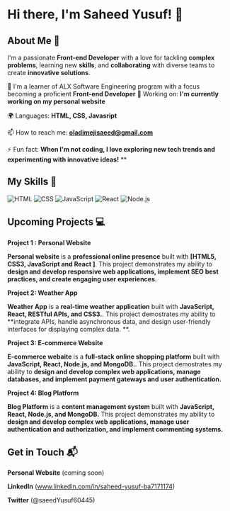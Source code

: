 # Hi there, I'm Saheed Yusuf! 👋


## About Me 🚀

I'm a passionate **Front-end Developer** with a love for tackling **complex problems**, learning new **skills**, and **collaborating** with diverse teams to create **innovative solutions**.

 🌱 I'm a learner of ALX Software Engineering program with a focus  becoming a proficient **Front-end Developer**
🔭 Working on: **I'm currently working on my personal website**

🌍 Languages: **HTML, CSS, Javasript**

📫 How to reach me: **oladimejisaeed@gmail.com**

⚡ Fun fact: **When I'm not coding, I love exploring new tech trends and experimenting with innovative ideas!**
**

## My Skills 🧠

![HTML](https://img.shields.io/badge/-HTML-E34F26?style=flat-square&logo=html5&logoColor=white)
![CSS](https://img.shields.io/badge/-CSS-1572B6?style=flat-square&logo=css3&logoColor=white)
![JavaScript](https://img.shields.io/badge/-JavaScript-F7DF1E?style=flat-square&logo=javascript&logoColor=black)
![React](https://img.shields.io/badge/-React-61DAFB?style=flat-square&logo=react&logoColor=black)
![Node.js](https://img.shields.io/badge/-Node.js-339933?style=flat-square&logo=node.js&logoColor=white)


## Upcoming Projects 💻

**Project 1 : Personal Website**

**Personal website** is a **professional online presence** built with **[HTML5, CSS3, JavaScript and React
]**. This project demonstrates my ability to **design and develop responsive web applications, implement SEO best practices, and create engaging user experiences.**

**Project 2: Weather App**

**Weather App** is a **real-time weather application** built with **JavaScript, React, RESTful APIs, and CSS3.**. This project demostrates my ability to **integrate APIs, handle asynchronous data, and design user-friendly interfaces for displaying complex data.
**. 

**Project 3: E-commerce Website**

**E-commerce webaite** is a **full-stack online shopping platform** built with **JavaScript, React, Node.js, and MongoDB.**. This project demostrates my ability to **design and develop complex web applications, manage databases, and implement payment gateways and user authentication.**

**Project 4: Blog Platform**

**Blog Platform** is a **content management system** built with **JavaScript, React, Node.js, and MongoDB.** This project demonstrates my ability to **design and develop complex web applications, manage user authentication and authorization, and implement commenting systems.**




## Get in Touch 📬
 **Personal Website** (coming soon)

 **LinkedIn** (www.linkedin.com/in/saheed-yusuf-ba7171174)

**Twitter** (@saeedYusuf60445)


